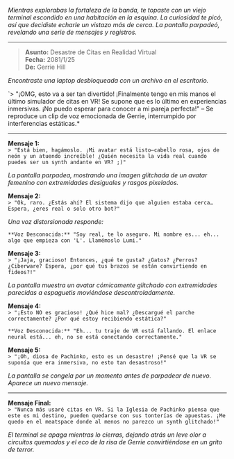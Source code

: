 _Mientras explorabas la fortaleza de la banda, te topaste con un viejo terminal escondido en una habitación en la esquina. La curiosidad te picó, así que decidiste echarle un vistazo más de cerca. La pantalla parpadeó, revelando una serie de mensajes y registros._

---

> **Asunto:** Desastre de Citas en Realidad Virtual  
> **Fecha:** 2081/1/25  
> **De:** Gerrie Hill

_Encontraste una laptop desbloqueada con un archivo en el escritorio._

`> "¡OMG, esto va a ser tan divertido! ¡Finalmente tengo en mis manos el último simulador de citas en VR! Se supone que es lo último en experiencias inmersivas. ¡No puedo esperar para conocer a mi pareja perfecta!" – Se reproduce un clip de voz emocionada de Gerrie, interrumpido por interferencias estáticas.\*

---

**Mensaje 1:**  
`> "Está bien, hagámoslo. ¡Mi avatar está listo—cabello rosa, ojos de neón y un atuendo increíble! ¿Quién necesita la vida real cuando puedes ser un synth andante en VR? ;)"`

_La pantalla parpadea, mostrando una imagen glitchada de un avatar femenino con extremidades desiguales y rasgos pixelados._

**Mensaje 2:**  
`> "Ok, raro. ¿Estás ahí? El sistema dijo que alguien estaba cerca… Espera, ¿eres real o solo otro bot?"`

_Una voz distorsionada responde:_

```*estática crackle*
**Voz Desconocida:** "Soy real, te lo aseguro. Mi nombre es... eh... algo que empieza con 'L'. Llamémoslo Lumi."
```

**Mensaje 3:**  
`> "¡Jaja, gracioso! Entonces, ¿qué te gusta? ¿Gatos? ¿Perros? ¿Ciberware? Espera, ¿por qué tus brazos se están convirtiendo en fideos?!"`

_La pantalla muestra un avatar cómicamente glitchado con extremidades parecidas a espaguetis moviéndose descontroladamente._

**Mensaje 4:**  
`> "¡Esto NO es gracioso! ¿Qué hice mal? ¿Descargué el parche correctamente? ¿Por qué estoy recibiendo estática?"`

```*la estática cracklea de nuevo*
**Voz Desconocida:** "Eh... tu traje de VR está fallando. El enlace neural está... eh, no se está conectando correctamente."
```

**Mensaje 5:**  
`> "¡Oh, diosa de Pachinko, esto es un desastre! ¡Pensé que la VR se suponía que era inmersiva, no esto tan desastroso!"`

_La pantalla se congela por un momento antes de parpadear de nuevo. Aparece un nuevo mensaje._

---

**Mensaje Final:**  
`> "Nunca más usaré citas en VR. Si la Iglesia de Pachinko piensa que este es mi destino, pueden quedarse con sus tonterías de apuestas. ¡Me quedo en el meatspace donde al menos no parezco un synth glitchado!"`

_El terminal se apaga mientras lo cierras, dejando atrás un leve olor a circuitos quemados y el eco de la risa de Gerrie convirtiéndose en un grito de terror._
